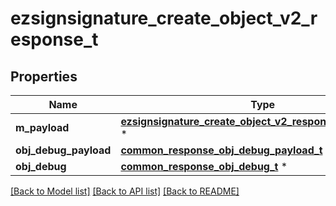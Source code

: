 # ezsignsignature_create_object_v2_response_t

## Properties
Name | Type | Description | Notes
------------ | ------------- | ------------- | -------------
**m_payload** | [**ezsignsignature_create_object_v2_response_m_payload_t**](ezsignsignature_create_object_v2_response_m_payload.md) \* |  | 
**obj_debug_payload** | [**common_response_obj_debug_payload_t**](common_response_obj_debug_payload.md) \* |  | [optional] 
**obj_debug** | [**common_response_obj_debug_t**](common_response_obj_debug.md) \* |  | [optional] 

[[Back to Model list]](../README.md#documentation-for-models) [[Back to API list]](../README.md#documentation-for-api-endpoints) [[Back to README]](../README.md)


